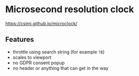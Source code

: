 # Microsecond resolution clock

https://csimi.github.io/microclock/

## Features

- throttle using search string (for example `?8`)
- scales to viewport
- no GDPR consent popup
- no header or anything that can get in the way
